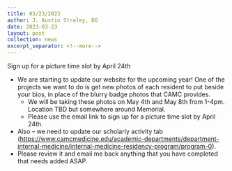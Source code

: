 ```yaml
---
title: 03/23/2023
author: J. Austin Straley, DO
date: 2023-03-23
layout: post
collection: news
excerpt_separator: <!--more-->
---
```


Sign up for a picture time slot by April 24th

<!--more-->

- We are starting to update our website for the upcoming year! One of the projects we want to do is get new photos of each resident to put beside your bios, in place of the blurry badge photos that CAMC provides.
    - We will be taking these photos on May 4th and May 8th from 1-4pm. Location TBD but somewhere around Memorial. 
    - Please use the email link to sign up for a picture time slot by April 24th.
- Also – we need to update our scholarly activity tab (https://www.camcmedicine.edu/academic-departments/department-internal-medicine/internal-medicine-residency-program/program-0). 
- Please review it and email me back anything that you have completed that needs added ASAP.

